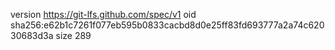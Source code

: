 version https://git-lfs.github.com/spec/v1
oid sha256:e62b1c7261f077eb595b0833cacbd8d0e25ff83fd693777a2a74c62030683d3a
size 289
